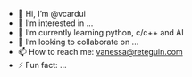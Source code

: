 - 👋 Hi, I’m @vcardui
- 👀 I’m interested in ...
- 🌱 I’m currently learning python, c/c++ and AI
- 💞️ I’m looking to collaborate on ...
- 📫 How to reach me: vanessa@reteguin.com
- ⚡ Fun fact: ...

<!---
vcardui/vcardui is a ✨ special ✨ repository because its `README.md` (this file) appears on your GitHub profile.
You can click the Preview link to take a look at your changes.
--->
